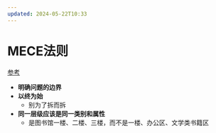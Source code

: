 ```yaml
---
updated: 2024-05-22T10:33
---
```

# MECE法则
[参考](https://zhuanlan.zhihu.com/p/144052435)
- **明确问题的边界**
- **以终为始**
	- 别为了拆而拆
- **同一层级应该是同一类别和属性**
	- 是图书馆一楼、二楼、三楼，而不是一楼、办公区、文学类书籍区